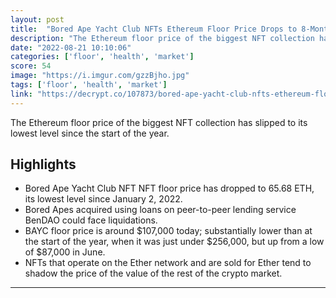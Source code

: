 ```yaml
---
layout: post
title:  "Bored Ape Yacht Club NFTs Ethereum Floor Price Drops to 8-Month Low"
description: "The Ethereum floor price of the biggest NFT collection has slipped to its lowest level since the start of the year."
date: "2022-08-21 10:10:06"
categories: ['floor', 'health', 'market']
score: 54
image: "https://i.imgur.com/gzzBjho.jpg"
tags: ['floor', 'health', 'market']
link: "https://decrypt.co/107873/bored-ape-yacht-club-nfts-ethereum-floor-price-drops-to-8-month-low"
---
```


The Ethereum floor price of the biggest NFT collection has slipped to its lowest level since the start of the year.

## Highlights

- Bored Ape Yacht Club NFT NFT floor price has dropped to 65.68 ETH, its lowest level since January 2, 2022.
- Bored Apes acquired using loans on peer-to-peer lending service BenDAO could face liquidations.
- BAYC floor price is around $107,000 today; substantially lower than at the start of the year, when it was just under $256,000, but up from a low of $87,000 in June.
- NFTs that operate on the Ether network and are sold for Ether tend to shadow the price of the value of the rest of the crypto market.

---
